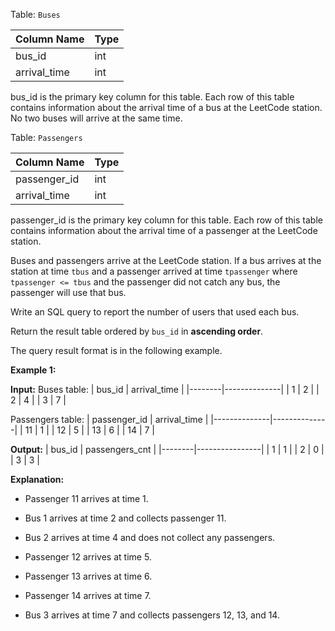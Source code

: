 ﻿
Table:  `Buses`

| Column Name  | Type |
|--------------|------|
| bus_id       | int  |
| arrival_time | int  |

bus_id is the primary key column for this table.
Each row of this table contains information about the arrival time of a bus at the LeetCode station.
No two buses will arrive at the same time.

Table:  `Passengers`

| Column Name  | Type |
|--------------|------|
| passenger_id | int  |
| arrival_time | int  |

passenger_id is the primary key column for this table.
Each row of this table contains information about the arrival time of a passenger at the LeetCode station.

Buses and passengers arrive at the LeetCode station. If a bus arrives at the station at time  `tbus`  and a passenger arrived at time  `tpassenger`  where  `tpassenger <= tbus`  and the passenger did not catch any bus, the passenger will use that bus.

Write an SQL query to report the number of users that used each bus.

Return the result table ordered by  `bus_id`  in  **ascending order**.

The query result format is in the following example.

**Example 1:**

**Input:** 
Buses table:
| bus_id | arrival_time |
|--------|--------------|
| 1      | 2            |
| 2      | 4            |
| 3      | 7            |

Passengers table:
| passenger_id | arrival_time |
|--------------|--------------|
| 11           | 1            |
| 12           | 5            |
| 13           | 6            |
| 14           | 7            |

**Output:** 
| bus_id | passengers_cnt |
|--------|----------------|
| 1      | 1              |
| 2      | 0              |
| 3      | 3              |

**Explanation:** 
- Passenger 11 arrives at time 1.
- Bus 1 arrives at time 2 and collects passenger 11.

- Bus 2 arrives at time 4 and does not collect any passengers.

- Passenger 12 arrives at time 5.
- Passenger 13 arrives at time 6.
- Passenger 14 arrives at time 7.
- Bus 3 arrives at time 7 and collects passengers 12, 13, and 14.
